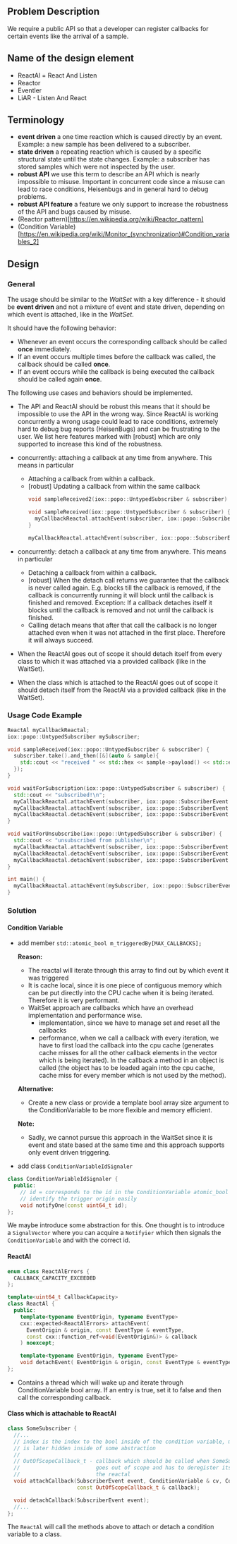 ## Problem Description

We require a public API so that a developer can register callbacks for certain
events like the arrival of a sample.

## Name of the design element

 - ReactAl = React And Listen
 - Reactor
 - Eventler
 - LiAR - Listen And React


## Terminology

 - **event driven** a one time reaction which is caused directly by an event.
      Example: a new sample has been delivered to a subscriber.
 - **state driven** a repeating reaction which is caused by a specific structural 
      state until the state changes.
      Example: a subscriber has stored samples which were not inspected by the user.
 - **robust API** we use this term to describe an API which is nearly impossible 
      to misuse. Important in concurrent code since a misuse can lead to race 
      conditions, Heisenbugs and in general hard to debug problems.
 - **robust API feature** a feature we only support to increase the robustness 
      of the API and bugs caused by misuse.
 - (Reactor pattern)[https://en.wikipedia.org/wiki/Reactor_pattern]
 - (Condition Variable)[https://en.wikipedia.org/wiki/Monitor_(synchronization)#Condition_variables_2]
 
## Design

### General
The usage should be similar to the _WaitSet_ with a key difference - it should 
be **event driven** and not a mixture of event and state driven, depending on
which event is attached, like in the _WaitSet_.

It should have the following behavior:

 - Whenever an event occurs the corresponding callback should be called **once**
    immediately.
 - If an event occurs multiple times before the callback was called, the callback
    should be called **once**.
 - If an event occurs while the callback is being executed the callback should be 
    called again **once**.

The following use cases and behaviors should be implemented.

 - The API and ReactAl should be robust this means that it should be impossible 
    to use the API in the wrong way. Since ReactAl is working concurrently a 
    wrong usage could lead to race conditions, extremely hard to debug bug reports 
    (HeisenBugs) and can be frustrating to the user.
    We list here features marked with [robust] which are only supported to 
    increase this kind of the robustness.

 - concurrently: attaching a callback at any time from anywhere. This means in particular
    - Attaching a callback from within a callback.
    - [robust] Updating a callback from within the same callback 
      ```cpp
      void sampleReceived2(iox::popo::UntypedSubscriber & subscriber) {}

      void sampleReceived(iox::popo::UntypedSubscriber & subscriber) {
        myCallbackReactal.attachEvent(subscriber, iox::popo::SubscriberEvent::HAS_SAMPLE_RECEIVED, sampleReceived2);
      }

      myCallbackReactal.attachEvent(subscriber, iox::popo::SubscriberEvent::HAS_SAMPLE_RECEIVED, sampleReceived);
      ```
 - concurrently: detach a callback at any time from anywhere. This means in particular
    - Detaching a callback from within a callback.
    - [robust] When the detach call returns we guarantee that the callback is never called
      again. E.g. blocks till the callback is removed, if the callback is concurrently 
      running it will block until the callback is finished and removed.
      Exception: If a callback detaches itself it blocks until the callback is removed 
                 and not until the callback is finished.
    - Calling detach means that after that call the callback is no longer attached
      even when it was not attached in the first place. Therefore it will always succeed.

 - When the ReactAl goes out of scope it should detach itself from every class 
     to which it was attached via a provided callback (like in the WaitSet).

 - When the class which is attached to the ReactAl goes out of scope it should 
    detach itself from the ReactAl via a provided callback (like in the WaitSet).

### Usage Code Example
```cpp
ReactAl myCallbackReactal;
iox::popo::UntypedSubscriber mySubscriber;

void sampleReceived(iox::popo::UntypedSubscriber & subscriber) {
  subscriber.take().and_then([&](auto & sample){
    std::cout << "received " << std::hex << sample->payload() << std::endl;
  });
}

void waitForSubscription(iox::popo::UntypedSubscriber & subscriber) {
  std::cout << "subscribed!\n";
  myCallbackReactal.attachEvent(subscriber, iox::popo::SubscriberEvent::HAS_SAMPLE_RECEIVED, sampleReceived);
  myCallbackReactal.attachEvent(subscriber, iox::popo::SubscriberEvent::UNSUBSCRIBED, waitForSubscription);
  myCallbackReactal.detachEvent(subscriber, iox::popo::SubscriberEvent::SUBSCRIBED);
}

void waitForUnsubscribe(iox::popo::UntypedSubscriber & subscriber) {
  std::cout << "unsubscribed from publisher\n";
  myCallbackReactal.attachEvent(subscriber, iox::popo::SubscriberEvent::SUBSCRIBED, waitForSubscription);
  myCallbackReactal.detachEvent(subscriber, iox::popo::SubscriberEvent::HAS_SAMPLE_RECEIVED);
  myCallbackReactal.detachEvent(subscriber, iox::popo::SubscriberEvent::UNSUBSCRIBED);
}

int main() {
  myCallbackReactal.attachEvent(mySubscriber, iox::popo::SubscriberEvent::SUBSCRIBED, waitForSubscription);
}

```

### Solution
#### Condition Variable

  - add member `std::atomic_bool m_triggeredBy[MAX_CALLBACKS];`

    **Reason:**
      - The reactal will iterate through this array to find out by which event it was triggered 
      - It is cache local, since it is one piece of contiguous memory which can be put directly 
        into the CPU cache when it is being iterated. Therefore it is very performant.
      - WaitSet approach are callbacks which have an overhead implementation 
        and performance wise.
        * implementation, since we have to manage set and reset all the callbacks 
        * performance, when we call a callback with every iteration, we have to first load the 
            callback into the cpu cache (generates cache misses for all the other callback 
            elements in the vector which is being iterated). In the callback a method in an 
            object is called (the object has to be loaded again into the cpu cache, cache miss for 
            every member which is not used by the method).

    **Alternative:**
      - Create a new class or provide a template bool array size argument to the 
        ConditionVariable to be more flexible and memory efficient.

    **Note:**
      - Sadly, we cannot pursue this approach in the WaitSet since it is event 
        and state based at the same time and this approach supports only event 
        driven triggering.

  - add class `ConditionVariableIdSignaler`
```cpp
class ConditionVariableIdSignaler {
  public:
    // id = corresponds to the id in the ConditionVariable atomic_bool array to 
    // identify the trigger origin easily
    void notifyOne(const uint64_t id); 
};
```

We maybe introduce some abstraction for this. One thought is to introduce a 
`SignalVector` where you can acquire a `Notifyier` which then signals the 
`ConditionVariable` and with the correct id.

#### ReactAl 
```cpp
enum class ReactAlErrors {
  CALLBACK_CAPACITY_EXCEEDED
};

template<uint64_t CallbackCapacity>
class ReactAl {
  public:
    template<typename EventOrigin, typename EventType>
    cxx::expected<ReactAlErrors> attachEvent(
      EventOrigin & origin, const EventType & eventType,
      const cxx::function_ref<void(EventOrigin&)> & callback
    ) noexcept;

    template<typename EventOrigin, typename EventType>
    void detachEvent( EventOrigin & origin, const EventType & eventType );
};

```
 
  - Contains a thread which will wake up and iterate through ConditionVariable
    bool array. If an entry is true, set it to false and then call the 
    corresponding callback.

#### Class which is attachable to ReactAl 

```cpp
class SomeSubscriber {
  //...
  // index is the index to the bool inside of the condition variable, maybe it 
  // is later hidden inside of some abstraction
  //
  // OutOfScopeCallback_t - callback which should be called when SomeSubscriber
  //                        goes out of scope and has to deregister itself from 
  //                        the reactal
  void attachCallback(SubscriberEvent event, ConditionVariable & cv, ConditionVariable::index_t & index
                      const OutOfScopeCallback_t & callback);

  void detachCallback(SubscriberEvent event);
  //...
};
```

The `ReactAl` will call the methods above to attach or detach a condition 
variable to a class.
